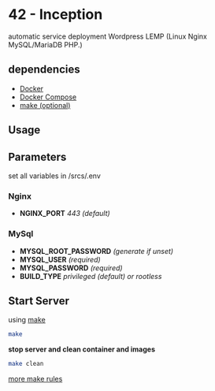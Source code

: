 # 42 - Inception

automatic service deployment Wordpress LEMP (Linux Nginx MySQL/MariaDB PHP.)

## dependencies

- [Docker](https://docs.docker.com/get-docker/)
- [Docker Compose](https://docs.docker.com/compose/install/linux/#install-using-the-repository)
- [make (optional)](https://fr.wikipedia.org/wiki/Make)

## Usage

## Parameters

set all variables in /srcs/.env

### Nginx

- **NGINX_PORT** *443 (default)*

### MySql

- **MYSQL_ROOT_PASSWORD** *(generate if unset)*
- **MYSQL_USER** *(required)*
- **MYSQL_PASSWORD** *(required)*
- **BUILD_TYPE** *privileged (default) or rootless*

### 

## Start Server

using [make](https://fr.wikipedia.org/wiki/Make)

```bash
make

```

**stop server and clean container and images**
```bash
make clean
```

[more make rules](./Makefile)